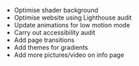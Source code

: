 - Optimise shader background
- Optimise website using Lighthouse audit
- Update animations for low motion mode
- Carry out accessibility audit
- Add page transitions
- Add themes for gradients
- Add more pictures/video on info page
